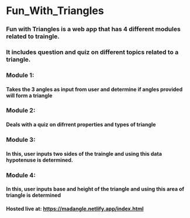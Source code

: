# Fun_With_Triangles
### Fun with Triangles is a web app that has 4 different modules related to traingle. 
### It includes question and quiz on different topics related to a triangle.
### Module 1:
  #### Takes the 3 angles as input from user and determine if angles provided will form a triangle
 
### Module 2:
  #### Deals with a quiz on difrrent properties and types of triangle
  
### Module 3:
  #### In this, user inputs two sides of the traingle and using this data hypotenuse is determined.
  
### Module 4:
  #### In this, user inputs base and height of the triangle and using this area of triangle is determined


#### Hosted live at: https://madangle.netlify.app/index.html
